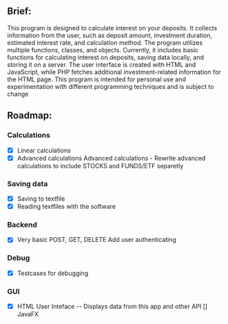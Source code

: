 ## Brief: 
This program is designed to calculate interest on your deposits. 
It collects information from the user, such as deposit amount, investment duration, estimated interest rate, and calculation method. 
The program utilizes multiple functions, classes, and objects. 
Currently, it includes basic functions for calculating interest on deposits, saving data locally, and storing it on a server. 
The user interface is created with HTML and JavaScript, while PHP fetches additional investment-related information for the HTML page. 
This program is intended for personal use and experimentation with different programming techniques and is subject to change

## Roadmap: 
### Calculations 
* [x] Linear calculations 
* [x] Advanced calculations Advanced calculations - Rewrite advanced calculations to include STOCKS and FUNDS/ETF separetly

### Saving data 
* [x] Saving to textfile 
* [x] Reading textfiles with the software

### Backend 
* [x] Very basic POST, GET, DELETE Add user authenticating

### Debug 
*[x] Testcases for debugging

### GUI 
* [x] HTML User Inteface -- Displays data from this app and other API [] JavaFX




